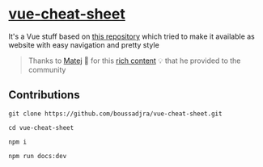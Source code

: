 # [vue-cheat-sheet]()

It\'s a Vue stuff based on [this repository](https://github.com/dekadentno/vue-cheat-sheet') which tried to make it available as website with easy navigation and pretty style

> Thanks to [Matej](https://dekadentno.github.io/) 💪 for this [rich content](https://github.com/dekadentno/vue-cheat-sheet) 💡 that he provided to the community

## Contributions

    git clone https://github.com/boussadjra/vue-cheat-sheet.git
    
    cd vue-cheat-sheet

    npm i

    npm run docs:dev
